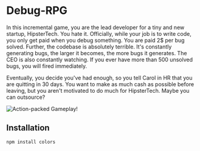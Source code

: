 # Debug-RPG

In this incremental game, you are the lead developer for a tiny and new startup, HipsterTech.
You hate it. Officially, while your job is to write code, you only get paid when you debug something. You are paid 2$ per bug solved.
Further, the codebase is absolutely terrible. It's constantly generating bugs, the larger it becomes, the more bugs it generates. The CEO is also constantly watching. If you ever have more than 500 unsolved bugs, you will fired immediately.

Eventually, you decide you've had enough, so you tell Carol in HR that you are quitting in 30 days. You want to make as much cash as possible before leaving, but you aren't motivated to do much for HipsterTech. Maybe you can outsource?

![Action-packed Gameplay!](http://nigelmnz.com/images/debug-rpg.png)

## Installation

    npm install colors
